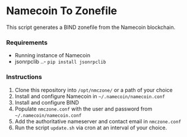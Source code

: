 # Namecoin To Zonefile

This script generates a BIND zonefile from the Namecoin blockchain.

### Requirements
- Running instance of Namecoin
- jsonrpclib
..- `pip install jsonrpclib`

### Instructions
1. Clone this repository into `/opt/nmczone/` or a path of your choice
2. Install and configure Namecoin in `~/.namecoin/namecoin.conf`
3. Install and configure BIND
4. Populate `nmczone.conf` with the user and password from `~/.namecoin/namecoin.conf`
5. Add the authoritative nameserver and contact email in `nmczone.conf`
6. Run the script `update.sh` via cron at an interval of your choice.